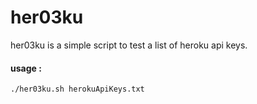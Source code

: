 # her03ku

her03ku is a simple script to test a list of heroku api keys.

#### usage : 
```
./her03ku.sh herokuApiKeys.txt
```
